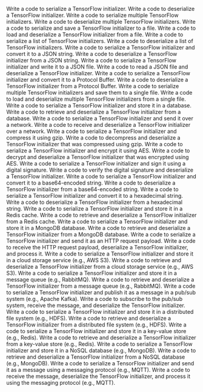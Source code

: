 Write a code to serialize a TensorFlow initializer.
Write a code to deserialize a TensorFlow initializer.
Write a code to serialize multiple TensorFlow initializers.
Write a code to deserialize multiple TensorFlow initializers.
Write a code to serialize and save a TensorFlow initializer to a file.
Write a code to load and deserialize a TensorFlow initializer from a file.
Write a code to serialize a list of TensorFlow initializers.
Write a code to deserialize a list of TensorFlow initializers.
Write a code to serialize a TensorFlow initializer and convert it to a JSON string.
Write a code to deserialize a TensorFlow initializer from a JSON string.
Write a code to serialize a TensorFlow initializer and write it to a JSON file.
Write a code to read a JSON file and deserialize a TensorFlow initializer.
Write a code to serialize a TensorFlow initializer and convert it to a Protocol Buffer.
Write a code to deserialize a TensorFlow initializer from a Protocol Buffer.
Write a code to serialize multiple TensorFlow initializers and save them to a single file.
Write a code to load and deserialize multiple TensorFlow initializers from a single file.
Write a code to serialize a TensorFlow initializer and store it in a database.
Write a code to retrieve and deserialize a TensorFlow initializer from a database.
Write a code to serialize a TensorFlow initializer and send it over a network.
Write a code to receive and deserialize a TensorFlow initializer over a network.
Write a code to serialize a TensorFlow initializer and compress it using gzip.
Write a code to decompress and deserialize a TensorFlow initializer that was compressed using gzip.
Write a code to serialize a TensorFlow initializer and encrypt it using AES.
Write a code to decrypt and deserialize a TensorFlow initializer that was encrypted using AES.
Write a code to serialize a TensorFlow initializer and sign it using a digital signature.
Write a code to verify the digital signature and deserialize a TensorFlow initializer.
Write a code to serialize a TensorFlow initializer and convert it to a base64-encoded string.
Write a code to deserialize a TensorFlow initializer from a base64-encoded string.
Write a code to serialize a TensorFlow initializer and convert it to a hexadecimal string.
Write a code to deserialize a TensorFlow initializer from a hexadecimal string.
Write a code to serialize a TensorFlow initializer and store it in a Redis cache.
Write a code to retrieve and deserialize a TensorFlow initializer from a Redis cache.
Write a code to serialize a TensorFlow initializer and store it in a MongoDB database.
Write a code to retrieve and deserialize a TensorFlow initializer from a MongoDB database.
Write a code to serialize a TensorFlow initializer and send it as an HTTP request payload.
Write a code to receive the HTTP request payload, deserialize a TensorFlow initializer, and process it.
Write a code to serialize a TensorFlow initializer and store it in a cloud storage service (e.g., AWS S3).
Write a code to retrieve and deserialize a TensorFlow initializer from a cloud storage service (e.g., AWS S3).
Write a code to serialize a TensorFlow initializer and store it in a message queue (e.g., RabbitMQ).
Write a code to retrieve and deserialize a TensorFlow initializer from a message queue (e.g., RabbitMQ).
Write a code to serialize a TensorFlow initializer and publish it as a message in a pub/sub system (e.g., Apache Kafka).
Write a code to subscribe to the pub/sub system, receive the message, and deserialize the TensorFlow initializer.
Write a code to serialize a TensorFlow initializer and store it in a distributed file system (e.g., HDFS).
Write a code to retrieve and deserialize a TensorFlow initializer from a distributed file system (e.g., HDFS).
Write a code to serialize a TensorFlow initializer and store it in a key-value store (e.g., Redis).
Write a code to retrieve and deserialize a TensorFlow initializer from a key-value store (e.g., Redis).
Write a code to serialize a TensorFlow initializer and store it in a NoSQL database (e.g., MongoDB).
Write a code to retrieve and deserialize a TensorFlow initializer from a NoSQL database (e.g., MongoDB).
Write a code to serialize a TensorFlow initializer and send it as a message using a messaging protocol (e.g., MQTT).
Write a code to receive the message, deserialize the TensorFlow initializer, and process it using the messaging protocol (e.g., MQTT).